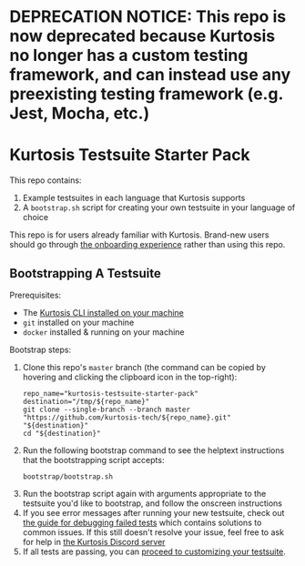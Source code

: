 # DEPRECATION NOTICE: This repo is now deprecated because Kurtosis no longer has a custom testing framework, and can instead use any preexisting testing framework (e.g. Jest, Mocha, etc.)

Kurtosis Testsuite Starter Pack
===============================
This repo contains:

1. Example testsuites in each language that Kurtosis supports
1. A `bootstrap.sh` script for creating your own testsuite in your language of choice

This repo is for users already familiar with Kurtosis. Brand-new users should go through [the onboarding experience](https://github.com/kurtosis-tech/kurtosis-onboarding-experience) rather than using this repo.

Bootstrapping A Testsuite
-------------------------
Prerequisites:

* The [Kurtosis CLI installed on your machine](https://docs.kurtosistech.com/installation.html)
* `git` installed on your machine
* `docker` installed & running on your machine

Bootstrap steps:

1. Clone this repo's `master` branch (the command can be copied by hovering and clicking the clipboard icon in the top-right): 
    ```
    repo_name="kurtosis-testsuite-starter-pack"
    destination="/tmp/${repo_name}"
    git clone --single-branch --branch master "https://github.com/kurtosis-tech/${repo_name}.git" "${destination}"
    cd "${destination}"
    ```
1. Run the following bootstrap command to see the helptext instructions that the bootstrapping script accepts:
    ```
    bootstrap/bootstrap.sh
    ````
1. Run the bootstrap script again with arguments appropriate to the testsuite you'd like to bootstrap, and follow the onscreen instructions
1. If you see error messages after running your new testsuite, check out [the guide for debugging failed tests](https://docs.kurtosistech.com/debugging-failed-tests) which contains solutions to common issues. If this still doesn't resolve your issue, feel free to ask for help in [the Kurtosis Discord server](https://discord.gg/6Jjp9c89z9)
1. If all tests are passing, you can [proceed to customizing your testsuite](https://docs.kurtosistech.com/testsuite-customization).
